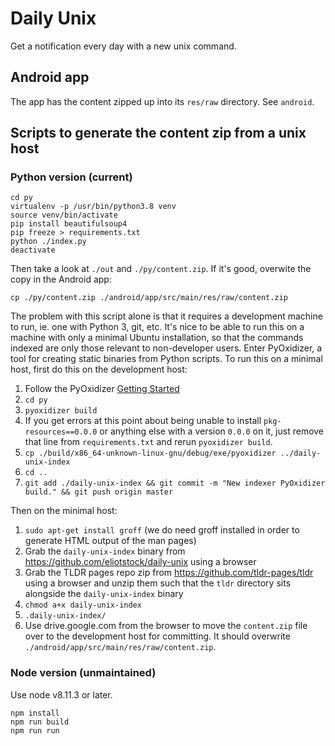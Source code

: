 # Daily Unix

Get a notification every day with a new unix command.

## Android app

The app has the content zipped up into its `res/raw` directory. See `android`.

## Scripts to generate the content zip from a unix host

### Python version (current)

```
cd py
virtualenv -p /usr/bin/python3.8 venv
source venv/bin/activate
pip install beautifulsoup4
pip freeze > requirements.txt
python ./index.py
deactivate
```

Then take a look at `./out` and `./py/content.zip`. If it's good, overwite the copy in the Android app:

`cp ./py/content.zip ./android/app/src/main/res/raw/content.zip`

The problem with this script alone is that it requires a development machine to run, ie. one with
Python 3, git, etc. It's nice to be able to run this on a machine with only a minimal Ubuntu
installation, so that the commands indexed are only those relevant to non-developer users. Enter
PyOxidizer, a tool for creating static binaries from Python scripts. To run this on a minimal
host, first do this on the development host:

1. Follow the PyOxidizer [Getting Started](https://pyoxidizer.readthedocs.io/en/stable/getting_started.html#)
1. `cd py`
1. `pyoxidizer build`
1. If you get errors at this point about being unable to install `pkg-resources==0.0.0` or anything else with a version `0.0.0` on it, just remove that line from `requirements.txt` and rerun `pyoxidizer build`.
1. `cp ./build/x86_64-unknown-linux-gnu/debug/exe/pyoxidizer ../daily-unix-index`
1. `cd ..`
1. `git add ./daily-unix-index && git commit -m "New indexer PyOxidizer build." && git push origin master`

Then on the minimal host:

1. `sudo apt-get install groff` (we do need groff installed in order to generate HTML output of the man pages)
1. Grab the `daily-unix-index` binary from https://github.com/eliotstock/daily-unix using a browser
1. Grab the TLDR pages repo zip from https://github.com/tldr-pages/tldr using a browser and unzip them such that the `tldr` directory sits alongside the `daily-unix-index` binary
1. `chmod a+x daily-unix-index`
1. `.daily-unix-index/`
1. Use drive.google.com from the browser to move the `content.zip` file over to the development host for committing. It should overwrite `./android/app/src/main/res/raw/content.zip`.

### Node version (unmaintained)

Use node v8.11.3 or later.

```
npm install
npm run build
npm run run
```
